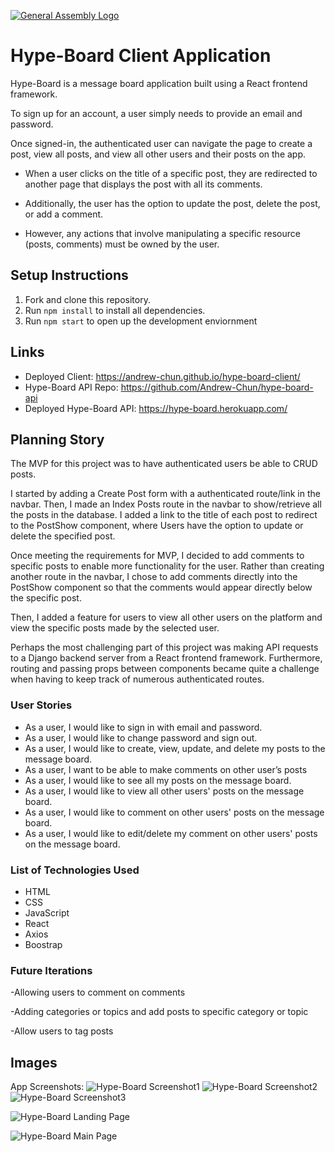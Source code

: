 [![General Assembly Logo](https://camo.githubusercontent.com/1a91b05b8f4d44b5bbfb83abac2b0996d8e26c92/687474703a2f2f692e696d6775722e636f6d2f6b6538555354712e706e67)](https://generalassemb.ly/education/web-development-immersive)

# Hype-Board Client Application

Hype-Board is a message board application built using a React frontend framework.

To sign up for an account, a user simply needs to provide an email and password.

Once signed-in, the authenticated user can navigate the page to create a post, view all posts, and view all other users and their posts on the app.

- When a user clicks on the title of a specific post, they are redirected to another page that displays the post with all its comments.

- Additionally, the user has the option to update the post, delete the post, or add a comment.

- However, any actions that involve manipulating a specific resource (posts, comments) must be owned by the user.


## Setup Instructions
1. Fork and clone this repository.
2. Run ```npm install``` to install all dependencies.
3. Run ```npm start``` to open up the development enviornment

## Links
-   Deployed Client: https://andrew-chun.github.io/hype-board-client/
-   Hype-Board API Repo: https://github.com/Andrew-Chun/hype-board-api
-   Deployed Hype-Board API: https://hype-board.herokuapp.com/

## Planning Story
The MVP for this project was to have authenticated users be able to CRUD posts.

I started by adding a Create Post form with a authenticated route/link in the navbar. Then, I made an Index Posts route in the navbar to show/retrieve all the posts in the database. I added a link to the title of each post to redirect to the PostShow component, where Users have the option to update or delete the specified post.

Once meeting the requirements for MVP, I decided to add comments to specific posts to enable more functionality for the user. Rather than creating another route in the navbar, I chose to add comments directly into the PostShow component so that the comments would appear directly below the specific post.

Then, I added a feature for users to view all other users on the platform and view the specific posts made by the selected user.

Perhaps the most challenging part of this project was making API requests to a Django backend server from a React frontend framework. Furthermore, routing and passing props between components became quite a challenge when having to keep track of numerous authenticated routes.

### User Stories
-   As a user, I would like to sign in with email and password.
-   As a user, I would like to change password and sign out.
-   As a user, I would like to create, view, update, and delete my posts to the message board.
-   As a user, I want to be able to make comments on other user’s posts
-   As a user, I would like to see all my posts on the message board.
-   As a user, I would like to view all other users' posts on the message board.
-   As a user, I would like to comment on other users' posts on the message board.
-   As a user, I would like to edit/delete my comment on other users' posts on the message board.

### List of Technologies Used
-   HTML
-   CSS
-   JavaScript
-   React
-   Axios
-   Boostrap

### Future Iterations
-Allowing users to comment on comments

-Adding categories or topics and add posts to specific category or topic

-Allow users to tag posts

## Images
App Screenshots:
![Hype-Board Screenshot1](https://i.imgur.com/PnuMhnL.png)
![Hype-Board Screenshot2](https://i.imgur.com/GDTKvu0.png)
![Hype-Board Screenshot3](https://i.imgur.com/I4ZTfpb.png)

![Hype-Board Landing Page](https://i.imgur.com/flcSDv2.png)

![Hype-Board Main Page](https://i.imgur.com/A2w4YeE.png)
